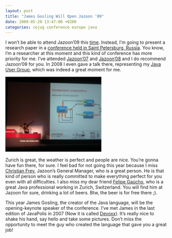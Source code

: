 ```yaml
---
layout: post
title: "James Gosling Will Open Jazoon ’09"
date: 2009-05-20 13:47:00 +0200
categories: cejug conference europe java
---
```


I won’t be able to attend Jazoon’09 this [time](http://jazoon.com/en.html). Instead, I’m going to present a research paper in a [conference held in Saint Petersburg, Russia](http://www.specom.nw.ru/specom_e.html). You know, I’m a researcher at this moment and this kind of conference has more priority for me. I’ve attended [Jazoon’07](http://jazoon.com/jazoon07/en.html) and [Jazoon’08](http://jazoon.com/jazoon08/en.html) and I do recommend Jazoon’09 for you. In 2008 I even gave a talk there, representing my [Java User Group](http://www.cejug.org/), which was indeed a great moment for me.

![jazoon-talk-2008-300x233.jpg](/images/posts/jazoon-talk-2008-300x233.jpg)

Zurich is great, the weather is perfect and people are nice. You’re gonna have fun there, for sure. I feel bad for not going this year because I miss [Christian Frey](http://jazoon.com/en/sponsorsandpartners/producer.html), Jazoon’s General Manager, who is a great person. He is that kind of person who is really committed to make everything perfect for you even with all difficulties. I also miss my dear friend [Felipe Gaúcho](http://weblogs.java.net/blog/felipegaucho/), who is a great Java professional working in Zurich, Switzerland. You will find him at Jazoon for sure, drinking a lot of beers. Btw, the beer is for free there ;).

This year James Gosling, the creator of the Java language, will be the opening-keynote speaker of the conference. I’ve met James in the last edition of JavaPolis in 2007 (Now it is called [Devoxx](http://www.devoxx.com/)). It’s really nice to shake his hand, say hello and take some pictures. Don’t miss the opportunity to meet the guy who created the language that gave you a great job!
